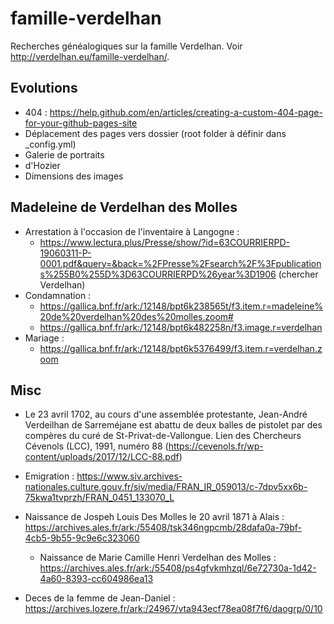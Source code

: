 # famille-verdelhan

Recherches généalogiques sur la famille Verdelhan. Voir <http://verdelhan.eu/famille-verdelhan/>.

## Evolutions

  * 404 : https://help.github.com/en/articles/creating-a-custom-404-page-for-your-github-pages-site
  * Déplacement des pages vers dossier (root folder à définir dans _config.yml)
  * Galerie de portraits
  * d'Hozier
  * Dimensions des images

## Madeleine de Verdelhan des Molles

  * Arrestation à l'occasion de l'inventaire à Langogne :
    * https://www.lectura.plus/Presse/show/?id=63COURRIERPD-19060311-P-0001.pdf&query=&back=%2FPresse%2Fsearch%2F%3Fpublications%255B0%255D%3D63COURRIERPD%26year%3D1906 (chercher Verdelhan)
  * Condamnation :
    * https://gallica.bnf.fr/ark:/12148/bpt6k238565t/f3.item.r=madeleine%20de%20verdelhan%20des%20molles.zoom#
    * https://gallica.bnf.fr/ark:/12148/bpt6k482258n/f3.image.r=verdelhan
  * Mariage :
    * https://gallica.bnf.fr/ark:/12148/bpt6k5376499/f3.item.r=verdelhan.zoom

## Misc

  * Le 23 avril 1702, au cours d'une assemblée protestante, Jean-André Verdeilhan de Sarreméjane est abattu de deux balles de pistolet par des compères du curé de St-Privat-de-Vallongue. Lien des Chercheurs Cévenols (LCC), 1991, numéro 88 (https://cevenols.fr/wp-content/uploads/2017/12/LCC-88.pdf)
  * Emigration : https://www.siv.archives-nationales.culture.gouv.fr/siv/media/FRAN_IR_059013/c-7dpv5xx6b-75kwa1tvprzh/FRAN_0451_133070_L

  * Naissance de Jospeh Louis Des Molles le 20 avril 1871 à Alais : https://archives.ales.fr/ark:/55408/tsk346ngpcmb/28dafa0a-79bf-4cb5-9b55-9c9e6c323060
	
	 * Naissance de Marie Camille Henri Verdelhan des Molles : https://archives.ales.fr/ark:/55408/ps4gfvkmhzql/6e72730a-1d42-4a60-8393-cc604986ea13
	
  * Deces de la femme de Jean-Daniel : https://archives.lozere.fr/ark:/24967/vta943ecf78ea08f7f6/daogrp/0/10
